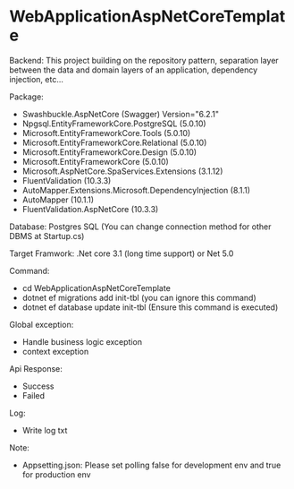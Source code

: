 # WebApplicationAspNetCoreTemplate
Backend: This project building on the repository pattern, separation layer between the data and domain layers of an application, dependency injection, etc... 

Package:
- Swashbuckle.AspNetCore (Swagger) Version="6.2.1"
- Npgsql.EntityFrameworkCore.PostgreSQL (5.0.10)
- Microsoft.EntityFrameworkCore.Tools (5.0.10)
- Microsoft.EntityFrameworkCore.Relational (5.0.10)
- Microsoft.EntityFrameworkCore.Design (5.0.10)
- Microsoft.EntityFrameworkCore (5.0.10)
- Microsoft.AspNetCore.SpaServices.Extensions (3.1.12)
- FluentValidation (10.3.3)
- AutoMapper.Extensions.Microsoft.DependencyInjection (8.1.1)
- AutoMapper (10.1.1) 
- FluentValidation.AspNetCore (10.3.3)

Database: Postgres SQL (You can change connection method for other DBMS at Startup.cs)

Target Framwork: .Net core 3.1 (long time support) or Net 5.0

Command: 
- cd WebApplicationAspNetCoreTemplate
- dotnet ef migrations add init-tbl (you can ignore this command)
- dotnet ef database update init-tbl (Ensure this command is executed)

Global exception:
- Handle business logic exception
- context exception

Api Response: 
- Success 
- Failed

Log:
- Write log txt

Note:
- Appsetting.json: Please set polling false for development env and true for production env

